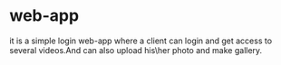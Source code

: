 # web-app
it is a simple login web-app where a client can login and get access to several videos.And can also upload his\her photo and make gallery.
